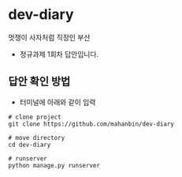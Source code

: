 # dev-diary
멋쟁이 사자처럼 직장인 부산
  - 정규과제 1회차 답안입니다.

## 답안 확인 방법
- 터미널에 아래와 같이 입력

```
# clone project
git clone https://github.com/mahanbin/dev-diary

# move directory
cd dev-diary

# runserver
python manage.py runserver
```
